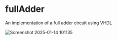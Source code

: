 # fullAdder
An implementation of a full adder circuit using VHDL

![Screenshot 2025-01-14 101135](https://github.com/user-attachments/assets/15615f24-7cb3-4068-a7a1-f8beb446fb24)
